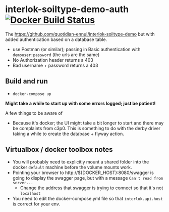 # interlok-soiltype-demo-auth [![Docker Build Status](https://img.shields.io/docker/build/lewinc/interlok-soiltype-demo-auth.svg)](https://hub.docker.com/r/mcwarman/nterlok-soiltype-demo-auth/)

The https://github.com/quotidian-ennui/interlok-soiltype-demo but with added authentication based on a database table.

* use Postman (or similar); passing in Basic authentication with `demouser:password` (the urls are the same)
* No Authorization header returns a 403
* Bad username + password returns a 403

## Build and run

* ```docker-compose up```

__Might take a while to start up with some errors logged; just be patient!__

A few things to be aware of
* Because it's docker; the UI might take a bit longer to start and there may be complaints from c3p0. This is something to do with the derby driver taking a while to create the database + flyway action.


## Virtualbox / docker toolbox notes

* You will probably need to explicitly mount a shared folder into the docker `default` machine before the volume mounts work.
* Pointing your browser to http://${DOCKER_HOST}:8080/swagger is going to display the swagger page, but with a message `Can't read from server...`
    * Change the address that swagger is trying to connect so that it's not `localhost`
* You need to edit the docker-compose.yml file so that `interlok.api.host` is correct for your env.
